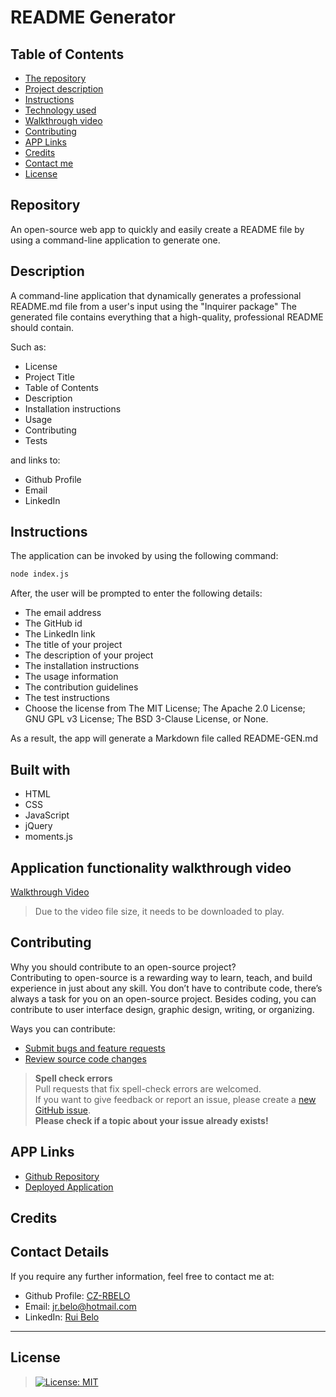 # README Generator

## Table of Contents

* [The repository](#repository)
* [Project description](#description)
* [Instructions](#instructions)
* [Technology used](#built-with)
* [Walkthrough video](#application-functionality-walkthrough-video)
* [Contributing](#contributing)
* [APP Links](#app-links)
* [Credits](#credits)
* [Contact me](#contact-details)
* [License](#license)

## Repository

An open-source web app to quickly and easily create a README file by using a command-line application to generate one. 

## Description    

A command-line application that dynamically generates a professional README.md file from a user's input using the "Inquirer package"
The generated file contains everything that a high-quality, professional README should contain. 

Such as:
* License  
* Project Title  
* Table of Contents  
* Description  
* Installation instructions  
* Usage  
* Contributing  
* Tests  

and links to:
* Github Profile    
* Email    
* LinkedIn

## Instructions

The application can be invoked by using the following command:

```bash
node index.js
```

After, the user will be prompted to enter the following details:

* The email address
* The GitHub id
* The LinkedIn link
* The title of your project
* The description of your project
* The installation instructions
* The usage information
* The contribution guidelines
* The test instructions
* Choose the license from The MIT License; The Apache 2.0 License;  GNU GPL v3 License; The BSD 3-Clause License, or None.

As a result, the app will generate a Markdown file called README-GEN.md

## Built with

* HTML
* CSS
* JavaScript
* jQuery
* moments.js

## Application functionality walkthrough video

[Walkthrough Video](assets/Walkthrough-Video.mp4)

>Due to the video file size, it needs to be downloaded to play.

## Contributing

Why you should contribute to an open-source project?  
Contributing to open-source is a rewarding way to learn, teach, and build experience in just about any skill.
You don’t have to contribute code, there’s always a task for you on an open-source project.
Besides coding, you can contribute to user interface design, graphic design, writing, or organizing.

Ways you can contribute:

* [Submit bugs and feature requests](https://github.com/CZ-RBelo/README-Generator/issues)
* [Review source code changes](https://github.com/CZ-RBelo/README-Generator/pulls)

> **Spell check errors**  
>Pull requests that fix spell-check errors are welcomed.  
>If you want to give feedback or report an issue, please create a [new GitHub issue](https://github.com/CZ-RBelo/README-Generator/issues/new).  
>**Please check if a topic about your issue already exists!**

## APP Links

* [Github Repository](https://github.com/CZ-RBelo/README-Generator)
* [Deployed Application](https://cz-rbelo.github.io/README-Generator)

## Credits



## Contact Details

If you require any further information, feel free to contact me at:
 
* Github Profile: [CZ-RBELO](https://github.com/CZ-RBelo/)  
* Email: [jr.belo@hotmail.com](mailto:jr.belo@hotmail.com)
* LinkedIn: [Rui Belo](https://linkedin.com/in/ruibelo)

---
## License 
>[![License: MIT](https://img.shields.io/badge/License-MIT-yellow.svg)](https://github.com/CZ-RBelo/README-Generator/blob/main/LICENSE)
